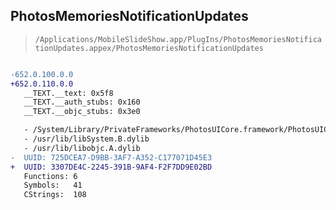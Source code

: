 ## PhotosMemoriesNotificationUpdates

> `/Applications/MobileSlideShow.app/PlugIns/PhotosMemoriesNotificationUpdates.appex/PhotosMemoriesNotificationUpdates`

```diff

-652.0.100.0.0
+652.0.110.0.0
   __TEXT.__text: 0x5f8
   __TEXT.__auth_stubs: 0x160
   __TEXT.__objc_stubs: 0x3e0

   - /System/Library/PrivateFrameworks/PhotosUICore.framework/PhotosUICore
   - /usr/lib/libSystem.B.dylib
   - /usr/lib/libobjc.A.dylib
-  UUID: 725DCEA7-D9BB-3AF7-A352-C177071D45E3
+  UUID: 3307DE4C-2245-391B-9AF4-F2F7DD9E02BD
   Functions: 6
   Symbols:   41
   CStrings:  108

```
